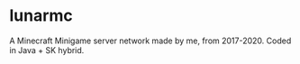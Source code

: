 # lunarmc
A Minecraft Minigame server network made by me, from 2017-2020.
Coded in Java + SK hybrid.
